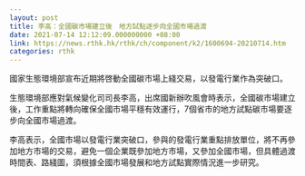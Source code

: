 ```yaml
---
layout: post
title: 李高：全國碳市場建立後　地方試點逐步向全國市場過渡
date: 2021-07-14 12:12:09.000000000 +08:00
link: https://news.rthk.hk/rthk/ch/component/k2/1600694-20210714.htm
categories: rthk
---
```


國家生態環境部宣布近期將啓動全國碳市場上綫交易，以發電行業作為突破口。

生態環境部應對氣候變化司司長李高，出席國新辦吹風會時表示，全國碳市場建立後，工作重點將轉向確保全國市場平穩有效運行，7個省市的地方試點碳市場要逐步向全國市場過渡。

李高表示，全國市場以發電行業突破口，參與的發電行業重點排放單位，將不再參加地方市場的交易，避免一個企業既參加地方市場，又參加全國市場，但具體過渡時間表、路綫圖，須根據全國市場發展和地方試點實際情況進一步研究。
